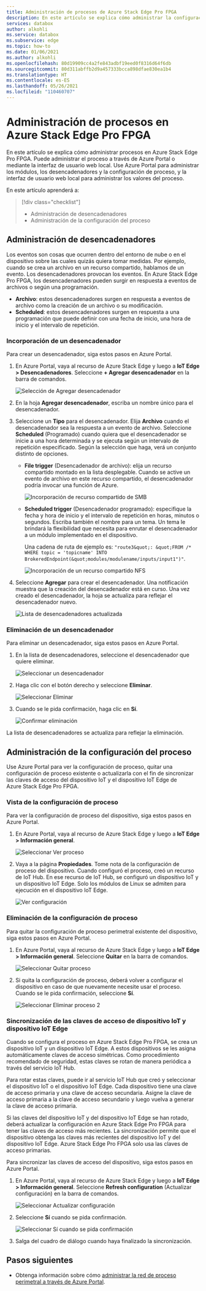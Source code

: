 ```yaml
---
title: Administración de procesos de Azure Stack Edge Pro FPGA
description: En este artículo se explica cómo administrar la configuración de procesos en Edge, como el desencadenador, los módulos, y ver y quitar la configuración por medio de Azure Portal en Azure Stack Edge Pro FPGA.
services: databox
author: alkohli
ms.service: databox
ms.subservice: edge
ms.topic: how-to
ms.date: 01/06/2021
ms.author: alkohli
ms.openlocfilehash: 80d19909cc4a2fe843adbf19eed0f8316d64f6db
ms.sourcegitcommit: 80d311abffb2d9a457333bcca898dfae830ea1b4
ms.translationtype: HT
ms.contentlocale: es-ES
ms.lasthandoff: 05/26/2021
ms.locfileid: "110460707"
---
```

# <a name="manage-compute-on-your-azure-stack-edge-pro-fpga"></a>Administración de procesos en Azure Stack Edge Pro FPGA

En este artículo se explica cómo administrar procesos en Azure Stack Edge Pro FPGA. Puede administrar el proceso a través de Azure Portal o mediante la interfaz de usuario web local. Use Azure Portal para administrar los módulos, los desencadenadores y la configuración de proceso, y la interfaz de usuario web local para administrar los valores del proceso.

En este artículo aprenderá a:

> [!div class="checklist"]
> * Administración de desencadenadores
> * Administración de la configuración del proceso


## <a name="manage-triggers"></a>Administración de desencadenadores

Los eventos son cosas que ocurren dentro del entorno de nube o en el dispositivo sobre las cuales quizás quiera tomar medidas. Por ejemplo, cuando se crea un archivo en un recurso compartido, hablamos de un evento. Los desencadenadores provocan los eventos. En Azure Stack Edge Pro FPGA, los desencadenadores pueden surgir en respuesta a eventos de archivos o según una programación.

- **Archivo**: estos desencadenadores surgen en respuesta a eventos de archivo como la creación de un archivo o su modificación.
- **Scheduled**: estos desencadenadores surgen en respuesta a una programación que puede definir con una fecha de inicio, una hora de inicio y el intervalo de repetición.


### <a name="add-a-trigger"></a>Incorporación de un desencadenador

Para crear un desencadenador, siga estos pasos en Azure Portal.

1. En Azure Portal, vaya al recurso de Azure Stack Edge y luego a **IoT Edge > Desencadenadores**. Seleccione **+ Agregar desencadenador** en la barra de comandos.

    ![Selección de Agregar desencadenador](media/azure-stack-edge-manage-compute/add-trigger-1.png)

2. En la hoja **Agregar desencadenador**, escriba un nombre único para el desencadenador.
    
    <!--Trigger names can only contain numbers, lowercase letters, and hyphens. The share name must be between 3 and 63 characters long and begin with a letter or a number. Each hyphen must be preceded and followed by a non-hyphen character.-->

3. Seleccione un **Tipo** para el desencadenador. Elija **Archivo** cuando el desencadenador sea la respuesta a un evento de archivo. Seleccione **Scheduled** (Programado) cuando quiera que el desencadenador se inicie a una hora determinada y se ejecuta según un intervalo de repetición especificado. Según la selección que haga, verá un conjunto distinto de opciones.

    - **File trigger** (Desencadenador de archivo): elija un recurso compartido montado en la lista desplegable. Cuando se active un evento de archivo en este recurso compartido, el desencadenador podría invocar una función de Azure.

        ![Incorporación de recurso compartido de SMB](media/azure-stack-edge-manage-compute/add-file-trigger.png)

    - **Scheduled trigger** (Desencadenador programado): especifique la fecha y hora de inicio y el intervalo de repetición en horas, minutos o segundos. Escriba también el nombre para un tema. Un tema le brindará la flexibilidad que necesita para enrutar el desencadenador a un módulo implementado en el dispositivo.

        Una cadena de ruta de ejemplo es: `"route3&quot;: &quot;FROM /* WHERE topic = 'topicname' INTO BrokeredEndpoint(&quot;modules/modulename/inputs/input1")"`.

        ![Incorporación de un recurso compartido NFS](media/azure-stack-edge-manage-compute/add-scheduled-trigger.png)

4. Seleccione **Agregar** para crear el desencadenador. Una notificación muestra que la creación del desencadenador está en curso. Una vez creado el desencadenador, la hoja se actualiza para reflejar el desencadenador nuevo.
 
    ![Lista de desencadenadores actualizada](media/azure-stack-edge-manage-compute/add-trigger-2.png)

### <a name="delete-a-trigger"></a>Eliminación de un desencadenador

Para eliminar un desencadenador, siga estos pasos en Azure Portal.

1. En la lista de desencadenadores, seleccione el desencadenador que quiere eliminar.

    ![Seleccionar un desencadenador](media/azure-stack-edge-manage-compute/delete-trigger-1.png)

2. Haga clic con el botón derecho y seleccione **Eliminar**.

    ![Seleccionar Eliminar](media/azure-stack-edge-manage-compute/delete-trigger-2.png)

3. Cuando se le pida confirmación, haga clic en **Sí**.

    ![Confirmar eliminación](media/azure-stack-edge-manage-compute/delete-trigger-3.png)

La lista de desencadenadores se actualiza para reflejar la eliminación.

## <a name="manage-compute-configuration"></a>Administración de la configuración del proceso

Use Azure Portal para ver la configuración de proceso, quitar una configuración de proceso existente o actualizarla con el fin de sincronizar las claves de acceso del dispositivo IoT y el dispositivo IoT Edge de Azure Stack Edge Pro FPGA.

### <a name="view-compute-configuration"></a>Vista de la configuración de proceso

Para ver la configuración de proceso del dispositivo, siga estos pasos en Azure Portal.

1. En Azure Portal, vaya al recurso de Azure Stack Edge y luego a **IoT Edge > Información general**. 

    ![Seleccionar Ver proceso](media/azure-stack-edge-manage-compute/view-compute-1.png)

2. Vaya a la página **Propiedades**. Tome nota de la configuración de proceso del dispositivo. Cuando configuró el proceso, creó un recurso de IoT Hub. En ese recurso de IoT Hub, se configuró un dispositivo IoT y un dispositivo IoT Edge. Solo los módulos de Linux se admiten para ejecución en el dispositivo IoT Edge.

    ![Ver configuración](media/azure-stack-edge-manage-compute/view-compute-2.png)


### <a name="remove-compute-configuration"></a>Eliminación de la configuración de proceso

Para quitar la configuración de proceso perimetral existente del dispositivo, siga estos pasos en Azure Portal.

1. En Azure Portal, vaya al recurso de Azure Stack Edge y luego a **IoT Edge > Información general**. Seleccione **Quitar** en la barra de comandos.

    ![Seleccionar Quitar proceso](media/azure-stack-edge-manage-compute/remove-compute-1.png)

2. Si quita la configuración de proceso, deberá volver a configurar el dispositivo en caso de que nuevamente necesite usar el proceso. Cuando se le pida confirmación, seleccione **Sí**.

    ![Seleccionar Eliminar proceso 2](media/azure-stack-edge-manage-compute/remove-compute-2.png)

### <a name="sync-up-iot-device-and-iot-edge-device-access-keys"></a>Sincronización de las claves de acceso de dispositivo IoT y dispositivo IoT Edge

Cuando se configura el proceso en Azure Stack Edge Pro FPGA, se crea un dispositivo IoT y un dispositivo IoT Edge. A estos dispositivos se les asigna automáticamente claves de acceso simétricas. Como procedimiento recomendado de seguridad, estas claves se rotan de manera periódica a través del servicio IoT Hub.

Para rotar estas claves, puede ir al servicio IoT Hub que creó y seleccionar el dispositivo IoT o el dispositivo IoT Edge. Cada dispositivo tiene una clave de acceso primaria y una clave de acceso secundaria. Asigne la clave de acceso primaria a la clave de acceso secundario y luego vuelva a generar la clave de acceso primaria.

Si las claves del dispositivo IoT y del dispositivo IoT Edge se han rotado, deberá actualizar la configuración en Azure Stack Edge Pro FPGA para tener las claves de acceso más recientes. La sincronización permite que el dispositivo obtenga las claves más recientes del dispositivo IoT y del dispositivo IoT Edge. Azure Stack Edge Pro FPGA solo usa las claves de acceso primarias.

Para sincronizar las claves de acceso del dispositivo, siga estos pasos en Azure Portal.

1. En Azure Portal, vaya al recurso de Azure Stack Edge y luego a **IoT Edge > Información general**. Seleccione **Refresh configuration** (Actualizar configuración) en la barra de comandos.

    ![Seleccionar Actualizar configuración](media/azure-stack-edge-manage-compute/refresh-configuration-1.png)

2. Seleccione **Sí** cuando se pida confirmación.

     ![Seleccionar Sí cuando se pida confirmación](media/azure-stack-edge-manage-compute/refresh-configuration-2.png)

3. Salga del cuadro de diálogo cuando haya finalizado la sincronización.

## <a name="next-steps"></a>Pasos siguientes

- Obtenga información sobre cómo [administrar la red de proceso perimetral a través de Azure Portal](azure-stack-edge-extend-compute-access-modules.md).
